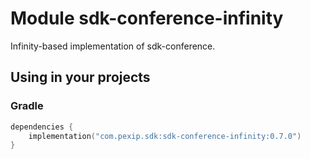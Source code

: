 # Module sdk-conference-infinity

Infinity-based implementation of sdk-conference.

## Using in your projects

### Gradle

```kotlin
dependencies {
    implementation("com.pexip.sdk:sdk-conference-infinity:0.7.0")
}
```
